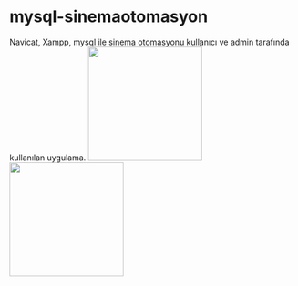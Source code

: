 # mysql-sinemaotomasyon
Navicat, Xampp, mysql ile sinema otomasyonu kullanıcı ve admin tarafında kullanılan uygulama.
<a href="https://github.com/hakanozer/denemeyapim/blob/master/resimler/1.png" target="_blank">
<img src="https://github.com/hakanozer/denemeyapim/blob/master/resimler/1.png" width="200" style="max-width:100%;"></a>
<a href="https://github.com/hakanozer/denemeyapim/blob/master/resimler/2.jpg" target="_blank">
<img src="https://github.com/hakanozer/denemeyapim/blob/master/resimler/2.jpg" width="200" style="max-width:100%;"></a>
